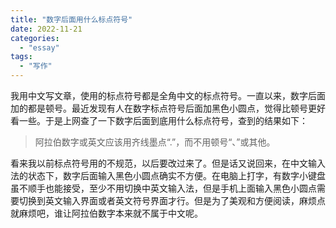 ```yaml
---
title: "数字后面用什么标点符号"
date: 2022-11-21
categories: 
  - "essay"
tags: 
  - "写作"
---
```


我用中文写文章，使用的标点符号都是全角中文的标点符号。一直以来，数字后面加的都是顿号。最近发现有人在数字标点符号后面加黑色小圆点，觉得比顿号更好看一些。于是上网查了一下数字后面到底用什么标点符号，查到的结果如下：

> 阿拉伯数字或英文应该用齐线墨点“.”，而不用顿号“、”或其他。

看来我以前标点符号用的不规范，以后要改过来了。但是话又说回来，在中文输入法的状态下，数字后面输入黑色小圆点确实不方便。在电脑上打字，有数字小键盘虽不顺手也能接受，至少不用切换中英文输入法，但是手机上面输入黑色小圆点需要切换到英文输入界面或者英文符号界面才行。但是为了美观和方便阅读，麻烦点就麻烦吧，谁让阿拉伯数字本来就不属于中文呢。
